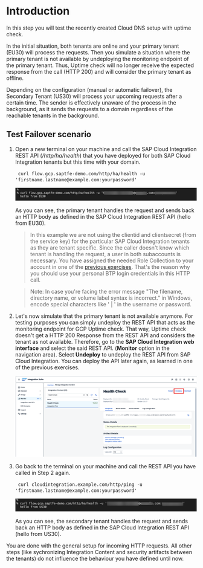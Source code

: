 # Introduction

In this step you will test the recently created Cloud DNS setup with uptime check. 

In the initial situation, both tenants are online and your primary tenant (EU30) will process the requests. Then you simulate a situation where the primary tenant is not available by undeploying the monitoring endpoint of the primary tenant. Thus, Uptime check will no longer receive the expected response from the call (HTTP 200) and will consider the primary tenant as offline. 

Depending on the configuration (manual or automatic failover), the Secondary Tenant (US30) will process your upcoming requests after a certain time. The sender is effectively unaware of the process in the background, as it sends the requests to a domain regardless of the reachable tenants in the background.



## Test Failover scenario


1. Open a new terminal on your machine and call the SAP Cloud Integration REST API (*/http/ha/health*) that you have deployed for both SAP Cloud Integration tenants but this time with your domain. 

   ```console
    curl flow.gcp.saptfe-demo.com/http/ha/health -u 'firstname.lastname@example.com:yourpassword'
   ```
    ![Custom Domain Call](./images/02.png)

    As you can see, the primary tenant handles the request and sends back an HTTP body as defined in the SAP Cloud Integration REST API (hello from EU30). 

   > In this example we are not using the clientid and clientsecret (from the service key) for the particular SAP Cloud Integration tenants as they are tenant specific. Since the caller doesn't know which tenant is handling the request, a user in both subaccounts is necessary. You have assigned the needed Role Collection to your account in one of the [previous exercises](./../01-SetupCloudIntegration/README.md#rolecollection-sender). That's the reason why you should use your personal BTP login credentials in this HTTP call. 

   > Note: In case you're facing the error message "The filename, directory name, or volume label syntax is incorrect." in Windows, encode special characters like ' | ' in the username or password. 

2. Let's now simulate that the primary tenant is not available anymore. For testing purposes you can simply undeploy the REST API that acts as the monitoring endpoint for GCP Uptime check. That way, Uptime check doesn't get a HTTP 200 Response from the REST API and considers the tenant as not available. 
Therefore, go to the **SAP Cloud Integration web interface** and select the said REST API. (**Monitor** option in the navigation area). Select **Undeploy** to undeploy the REST API from SAP Cloud Integration. You can deploy the API later again, as learned in one of the previous exercises. 

   ![Undeploy REST API in SAP Cloud Integration web interface](./images/03.png)


3. Go back to the terminal on your machine and call the REST API you have called in Step 2 again. 

   ```console
    curl cloudintegration.example.com/http/ping -u 'firstname.lastname@example.com:yourpassword'
   ```

   ![Custom Domain Call](./images/05.png)

   As you can see, the secondary tenant handles the request and sends back an HTTP body as defined in the SAP Cloud Integration REST API (hello from US30). 

 You are done with the general setup for incoming HTTP requests. All other steps (like sychronizing Integration Content and security artifacts between the tenants) do not influence the behaviour you have defined until now.



